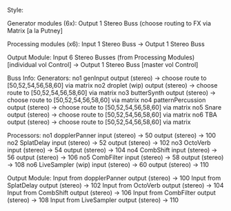 Style:

Generator modules (6x):
  Output 1 Stereo Buss (choose routing to FX via Matrix [a la Putney]
  
Processing modules (x6):
  Input 1 Stereo Buss -> Output 1 Stereo Buss
  
Output Module:
  Input 6 Stereo Busses (from Processing Modules) [individual vol Control] -> Output 1 Stereo Buss [master vol Control]

Buss Info: 
  Generators:
    no1 genInput
      output (stereo) -> choose route to [50,52,54,56,58,60] via matrix
    no2 droplet (wip)
          output (stereo) -> choose route to [50,52,54,56,58,60] via matrix
    no3 butterSynth
          output (stereo) -> choose route to [50,52,54,56,58,60] via matrix
    no4 patternPercussion
          output (stereo) -> choose route to [50,52,54,56,58,60] via matrix
    no5 Snare
          output (stereo) -> choose route to [50,52,54,56,58,60] via matrix
    no6 TBA
          output (stereo) -> choose route to [50,52,54,56,58,60] via matrix
          
  Processors:
    no1 dopplerPanner
      input (stereo) -> 50
      output (stereo) -> 100
    no2 SplatDelay
      input (stereo) -> 52
      output (stereo) -> 102
    no3 OctoVerb
      input (stereo) -> 54
      output (stereo) -> 104
    no4 CombShift
      input (stereo) -> 56
      output (stereo) -> 106
    no5 CombFilter
      input (stereo) -> 58
      output (stereo) -> 108
    no6 LiveSampler (wip)
      input (stereo) -> 60
      output (stereo) -> 110
      
  Output Module:
    Input from dopplerPanner
      output (stereo) -> 100
    Input from SplatDelay
          output (stereo) -> 102
    Input from OctoVerb
          output (stereo) -> 104
    Input from CombShift
          output (stereo) -> 106
    Input from CombFilter
          output (stereo) -> 108
    Input from LiveSampler
          output (stereo) -> 110
        
